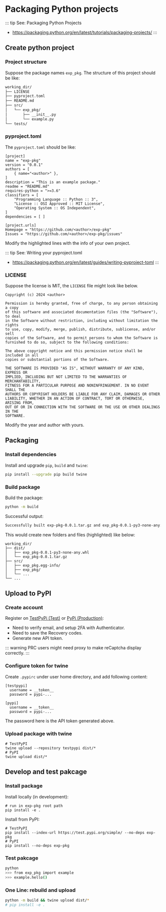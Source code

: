 # Packaging Python projects

::: tip See: Packaging Python Projects
- https://packaging.python.org/en/latest/tutorials/packaging-projects/
:::


## Create python project

### Project structure

Suppose the package names `exp_pkg`. The structure of this project should be like:

```sh
working_dir/
├── LICENSE
├── pyproject.toml
├── README.md
├── src/
│   └── exp_pkg/
│       ├── __init__.py
│       └── example.py
└── tests/
```

### pyproject.toml

The `pyproject.toml` should be like:

```toml{2,3,5,7,17,18}
[project]
name = "exp-pkg"
version = "0.0.1"
authors = [
    { name="<author>" },
]
description = "This is an example package."
readme = "README.md"
requires-python = ">=3.6"
classifiers = [
    "Programming Language :: Python :: 3",
    "License :: OSI Approved :: MIT License",
    "Operating System :: OS Independent",
]
dependencies = [ ]

[project.urls]
Homepage = "https://github.com/<author>/exp-pkg"
Issues = "https://github.com/<author>/exp-pkg/issues"
```

<f>Modify the highlighted lines with the info of your own project.</f>


::: tip See: Writing your pyproject.toml
- https://packaging.python.org/en/latest/guides/writing-pyproject-toml
:::

### LICENSE

Suppose the license is MIT, the `LICENSE` file might look like below.

```txt{1}
Copyright (c) 2024 <author>

Permission is hereby granted, free of charge, to any person obtaining a copy
of this software and associated documentation files (the "Software"), to deal
in the Software without restriction, including without limitation the rights
to use, copy, modify, merge, publish, distribute, sublicense, and/or sell
copies of the Software, and to permit persons to whom the Software is
furnished to do so, subject to the following conditions:

The above copyright notice and this permission notice shall be included in all
copies or substantial portions of the Software.

THE SOFTWARE IS PROVIDED "AS IS", WITHOUT WARRANTY OF ANY KIND, EXPRESS OR
IMPLIED, INCLUDING BUT NOT LIMITED TO THE WARRANTIES OF MERCHANTABILITY,
FITNESS FOR A PARTICULAR PURPOSE AND NONINFRINGEMENT. IN NO EVENT SHALL THE
AUTHORS OR COPYRIGHT HOLDERS BE LIABLE FOR ANY CLAIM, DAMAGES OR OTHER
LIABILITY, WHETHER IN AN ACTION OF CONTRACT, TORT OR OTHERWISE, ARISING FROM,
OUT OF OR IN CONNECTION WITH THE SOFTWARE OR THE USE OR OTHER DEALINGS IN THE
SOFTWARE.
```

<f>Modify the year and author with yours.</f>

## Packaging
### Install dependencies

Install and upgrade `pip`, `build` and `twine`:

```sh
pip install --upgrade pip build twine
```

### Build package

Build the package:

```sh
python -m build
```

Successful output:

```sh
Successfully built exp-pkg-0.0.1.tar.gz and exp_pkg-0.0.1-py3-none-any.whl
```

This would create new folders and files <f>(highlighted)</f> like below:

```sh{2-4,6}
working_dir/
├── dist/
│   ├── exp_pkg-0.0.1-py3-none-any.whl
│   └── exp_pkg-0.0.1.tar.gz
├── src/
│   ├── exp_pkg.egg-info/
│   ├── exp_pkg/
│   └── ...
└── ...
```

## Upload to PyPI

### Create account

Register
on [TestPyPi <f>(Test)</f>](https://test.pypi.org/account/register)
or [PyPi <f>(Production)</f>](https://pypi.org):
- Need to verify email, and setup 2FA with Authenticator.
- Need to save the Recovery codes.
- Generate new API token.

::: warning PRC users might need proxy to make reCaptcha display correctly.
:::


### Configure token for twine

Create `.pypirc` under user home directory, and add following content:

```sh{5-7}
[testpypi]
  username = __token__
  password = pypi-...

[pypi]
  username = __token__
  password = pypi-...
```

<f>The password here is the API token generated above.</f>

### Upload package with twine

```sh{4}
# TestPyPI
twine upload --repository testpypi dist/*
# PyPI
twine upload dist/*
```

## Develop and test pakcage
### Install package

Install locally (in development):

```sh{2}
# run in exp-pkg root path
pip install -e .
```

Install from PyPI:

```sh{4}
# TestPyPI
pip install --index-url https://test.pypi.org/simple/ --no-deps exp-pkg
# PyPI
pip install --no-deps exp-pkg
```

### Test pakcage

```sh
python
>>> from exp_pkg import example
>>> example.hello()
```

### One Line: rebuild and upload

```sh
python -m build && twine upload dist/*
# pip install -e .
```